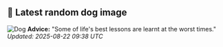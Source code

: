 ## 🐶 Latest random dog image
![Dog](https://images.dog.ceo/breeds/australian-shepherd/pepper.jpg)
**Advice:** "Some of life's best lessons are learnt at the worst times."
*Updated: 2025-08-22 09:38 UTC*
